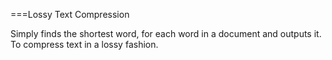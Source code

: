 ===Lossy Text Compression

Simply finds the shortest word, for each word in a document 
and outputs it. To compress text in a lossy fashion.
